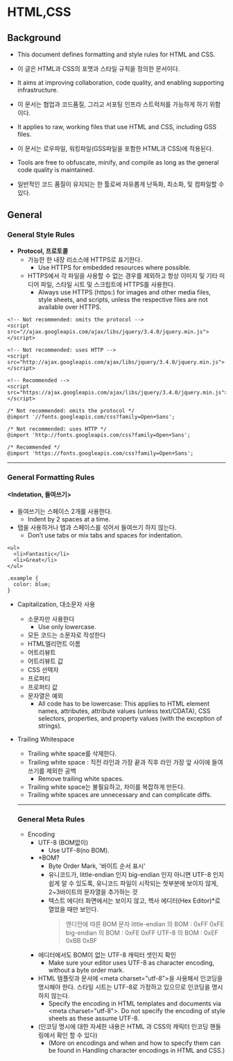 # HTML,CSS

## Background

- This document defines formatting and style rules for HTML and CSS.
- 이 글은 HTML과 CSS의 포맷과 스타일 규칙을 정의한 문서이다.

- It aims at improving collaboration, code quality, and enabling supporting infrastructure.
- 이 문서는 협업과 코드품질, 그리고 서포팅 인프라 스트럭처를 가능하게 하기 위함이다.

- It applies to raw, working files that use HTML and CSS, including GSS files.
- 이 문서는 로우파일, 워킹파일(GSS파일을 포함한 HTML과 CSS)에 적용된다.

- Tools are free to obfuscate, minify, and compile as long as the general code quality is maintained.
- 일반적인 코드 품질이 유지되는 한 툴로써 자유롭게 난독화, 최소화, 및 컴파일할 수 있다.

## General

### General Style Rules

- **Protocol, 프로토콜**
  - 가능한 한 내장 리소스에 HTTPS로 표기한다.
    - Use HTTPS for embedded resources where possible.
  - HTTPS에서 각 파일을 사용할 수 없는 경우를 제외하고 항상 이미지 및 기타 미디어 파일, 스타일 시트 및 스크립트에 HTTPS를 사용한다.
    - Always use HTTPS (https:) for images and other media files, style sheets, and scripts, unless the respective files are not available over HTTPS.

```
<!-- Not recommended: omits the protocol -->
<script src="//ajax.googleapis.com/ajax/libs/jquery/3.4.0/jquery.min.js"></script>

<!-- Not recommended: uses HTTP -->
<script src="http://ajax.googleapis.com/ajax/libs/jquery/3.4.0/jquery.min.js"></script>

<!-- Recommended -->
<script src="https://ajax.googleapis.com/ajax/libs/jquery/3.4.0/jquery.min.js"></script>
```

```
/* Not recommended: omits the protocol */
@import '//fonts.googleapis.com/css?family=Open+Sans';

/* Not recommended: uses HTTP */
@import 'http://fonts.googleapis.com/css?family=Open+Sans';

/* Recommended */
@import 'https://fonts.googleapis.com/css?family=Open+Sans';
```

---

### General Formatting Rules

#### <Indetation, 들여쓰기>

- 들여쓰기는 스페이스 2개를 사용한다.
  - Indent by 2 spaces at a time.
- 탭을 사용하거나 탭과 스페이스를 섞어서 들여쓰기 하지 않는다.
  - Don’t use tabs or mix tabs and spaces for indentation.

```
<ul>
  <li>Fantastic</li>
  <li>Great</li>
</ul>
```

```
.example {
  color: blue;
}
```

- Capitalization, 대소문자 사용

  - 소문자만 사용한다
    - Use only lowercase.
  - 모든 코드는 소문자로 작성한다
  - HTML엘리먼트 이름
  - 어트리뷰트
  - 어트리뷰트 값
  - CSS 선택자
  - 프로퍼티
  - 프로퍼티 값
  - 문자열은 예외
    - All code has to be lowercase: This applies to HTML element names, attributes, attribute values (unless text/CDATA), CSS selectors, properties, and property values (with the exception of strings).

- Trailing Whitespace

  - Trailing white space를 삭제한다.
  - Trailing white space : 직전 라인과 가장 끝과 직후 라인 가장 앞 사이에 들여쓰기를 제외한 공백
    - Remove trailing white spaces.
  - Trailing white space는 불필요하고, 차이를 복잡하게 만든다.
  - Trailing white spaces are unnecessary and can complicate diffs.

  ***

  ### General Meta Rules

  - Encoding
    - UTF-8 (BOM없이)
      - Use UTF-8(no BOM).
    - \*BOM?
      - Byte Order Mark, '바이트 순서 표시'
      - 유니코드가, little-endian 인지 big-endian 인지 아니면 UTF-8 인지 쉽게 알 수 있도록, 유니코드 파일이 시작되는 첫부분에 보이지 않게, 2~3바이트의 문자열을 추가하는 것
      - 텍스트 에디터 화면에서는 보이지 않고, 헥사 에디터(Hex Editor)\*로 열었을 때만 보인다.
        > 엔디안에 따른 BOM 문자
        > little-endian 의 BOM : 0xFF 0xFE
        > big-endian 의 BOM : 0xFE 0xFF
        > UTF-8 의 BOM : 0xEF 0xBB 0xBF
    - 에디터에서도 BOM이 없는 UTF-8 캐릭터 셋인지 확인
      - Make sure your editor uses UTF-8 as character encoding, without a byte order mark.
    - HTML 템플릿과 문서에 \<meta charset="utf-8"\>을 사용해서 인코딩을 명시해야 한다. 스타일 시트는 UTF-8로 가정하고 있으므로 인코딩을 명시하지 않는다.
      - Specify the encoding in HTML templates and documents via \<meta charset="utf-8"\>. Do not specify the encoding of style sheets as these assume UTF-8.
    - (인코딩 명시에 대한 자세한 내용은 HTML 과 CSS의 캐릭터 인코딩 핸들링에서 확인 할 수 있다)
      - (More on encodings and when and how to specify them can be found in Handling character encodings in HTML and CSS.)
